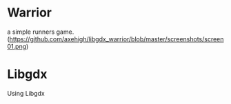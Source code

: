 # Warrior
a simple runners game.
(https://github.com/axehigh/libgdx_warrior/blob/master/screenshots/screen01.png)

# Libgdx
Using Libgdx